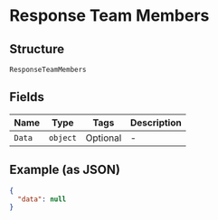 
# Response Team Members

## Structure

`ResponseTeamMembers`

## Fields

| Name | Type | Tags | Description |
|  --- | --- | --- | --- |
| `Data` | `object` | Optional | - |

## Example (as JSON)

```json
{
  "data": null
}
```

